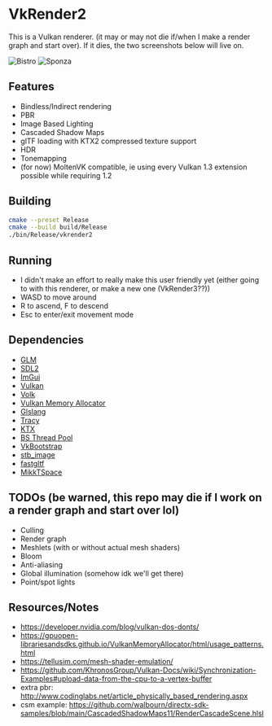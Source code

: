 # VkRender2

This is a Vulkan renderer. (it may or may not die if/when I make a render graph and start over). If it dies, the two screenshots below will live on.

![Bistro](screenshots/bistro.png)
![Sponza](screenshots/sponza.png)

## Features

- Bindless/Indirect rendering
- PBR
- Image Based Lighting
- Cascaded Shadow Maps
- glTF loading with KTX2 compressed texture support
- HDR
- Tonemapping
- (for now) MoltenVK compatible, ie using every Vulkan 1.3 extension possible while requiring 1.2

## Building

```bash
cmake --preset Release
cmake --build build/Release
./bin/Release/vkrender2
```

## Running

- I didn't make an effort to really make this user friendly yet (either going to with this renderer, or make a new one (VkRender3??))
- WASD to move around
- R to ascend, F to descend
- Esc to enter/exit movement mode

## Dependencies

- [GLM](https://github.com/g-truc/glm)
- [SDL2](https://github.com/libsdl-org/SDL)
- [ImGui](https://github.com/ocornut/imgui)
- [Vulkan](https://www.lunarg.com/vulkan-sdk/)
- [Volk](https://github.com/zeux/volk.git)
- [Vulkan Memory Allocator](https://github.com/GPUOpen-LibrariesAndSDKs/VulkanMemoryAllocator)
- [Glslang](https://github.com/KhronosGroup/glslang.git)
- [Tracy](https://github.com/wolfpld/tracy.git)
- [KTX](https://github.com/KhronosGroup/KTX-Software.git)
- [BS Thread Pool](https://github.com/bshoshany/thread-pool.git)
- [VkBootstrap](https://github.com/charles-lunarg/vk-bootstrap)
- [stb_image](https://github.com/nothings/stb)
- [fastgltf](https://github.com/spnda/fastgltf)
- [MikkTSpace](https://github.com/mmikk/MikkTSpace)

## TODOs (be warned, this repo may die if I work on a render graph and start over lol)

- Culling
- Render graph
- Meshlets (with or without actual mesh shaders)
- Bloom
- Anti-aliasing
- Global illumination (somehow idk we'll get there)
- Point/spot lights

## Resources/Notes

- <https://developer.nvidia.com/blog/vulkan-dos-donts/>
- <https://gpuopen-librariesandsdks.github.io/VulkanMemoryAllocator/html/usage_patterns.html>
- <https://tellusim.com/mesh-shader-emulation/>
- <https://github.com/KhronosGroup/Vulkan-Docs/wiki/Synchronization-Examples#upload-data-from-the-cpu-to-a-vertex-buffer>
- extra pbr: <http://www.codinglabs.net/article_physically_based_rendering.aspx>
- csm example: <https://github.com/walbourn/directx-sdk-samples/blob/main/CascadedShadowMaps11/RenderCascadeScene.hlsl>
